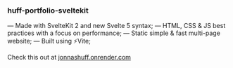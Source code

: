 ### huff-portfolio-sveltekit

— Made with SvelteKit 2 and new Svelte 5 syntax; 
— HTML, CSS & JS best practices with a focus on performance; 
— Static simple & fast multi-page website; 
— Built using ⚡Vite; 

Check this out at [jonnashuff.onrender.com](https://jonnashuff.onrender.com/)